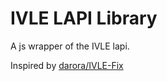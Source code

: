 # IVLE LAPI Library

A js wrapper of the IVLE lapi.

Inspired by [darora/IVLE-Fix](https://github.com/darora/IVLE-Fix)